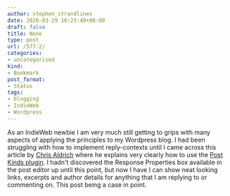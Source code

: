 ```yaml
---
author: stephen_strandlines
date: 2020-03-29 16:23:40+00:00
draft: false
title: None
type: post
url: /577-2/
categories:
- uncategorised
kind:
- Bookmark
post_format:
- Status
tags:
- blogging
- IndieWeb
- Wordpress
---
```


As an IndieWeb newbie I am very much still getting to grips with many aspects of applying the principles to my Wordpress blog. I had been struggling with how to implement reply-contexts until I came across this article by [Chris Aldrich](https://boffosocko.com/) where he explains very clearly how to use the [Post Kinds plugin](https://wordpress.org/plugins/indieweb-post-kinds/). I hadn't discovered the Response Properties box available in the post editor up until this point, but now I have I can show neat looking links, excerpts and author details for anything that I am replying to or commenting on. This post being a case in point.
